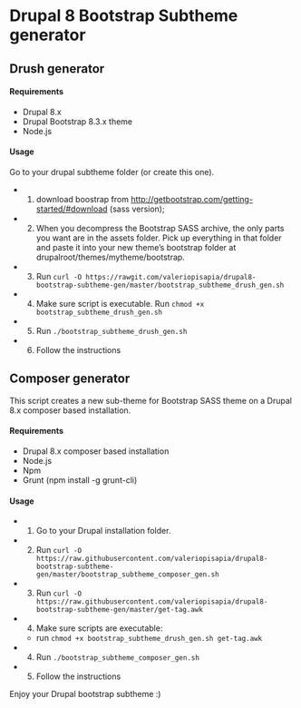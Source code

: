 # Drupal 8 Bootstrap Subtheme generator

## Drush generator

#### Requirements
* Drupal 8.x
* Drupal Bootstrap 8.3.x theme
* Node.js

#### Usage

Go to your drupal subtheme folder (or create this one).

* 1. download boostrap from http://getbootstrap.com/getting-started/#download (sass version);
* 2. When you decompress the Bootstrap SASS archive, the only parts you want are in the assets folder. Pick up everything in that folder and paste it into your new theme’s bootstrap folder at drupalroot/themes/mytheme/bootstrap.
* 3. Run `curl -O https://rawgit.com/valeriopisapia/drupal8-bootstrap-subtheme-gen/master/bootstrap_subtheme_drush_gen.sh`
* 4. Make sure script is executable. Run `chmod +x bootstrap_subtheme_drush_gen.sh`
* 5. Run `./bootstrap_subtheme_drush_gen.sh`
* 6. Follow the instructions


## Composer generator
This script creates a new sub-theme for Bootstrap SASS theme on a Drupal 8.x composer based installation.

#### Requirements
* Drupal 8.x composer based installation
* Node.js
* Npm
* Grunt (npm install -g grunt-cli)

#### Usage

* 1. Go to your Drupal installation folder.
* 2. Run `curl -O https://raw.githubusercontent.com/valeriopisapia/drupal8-bootstrap-subtheme-gen/master/bootstrap_subtheme_composer_gen.sh`
* 3. Run `curl -O https://raw.githubusercontent.com/valeriopisapia/drupal8-bootstrap-subtheme-gen/master/get-tag.awk`
* 4. Make sure scripts are executable:
    * run `chmod +x bootstrap_subtheme_drush_gen.sh get-tag.awk`
* 4. Run `./bootstrap_subtheme_composer_gen.sh`
* 5. Follow the instructions




Enjoy your Drupal bootstrap subtheme :)